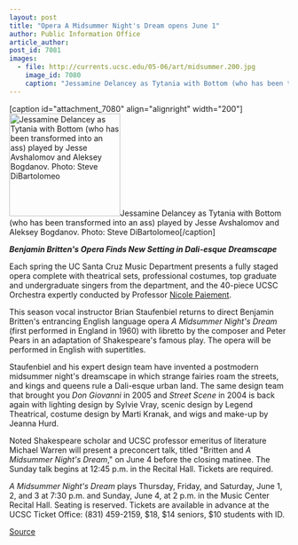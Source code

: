 ```yaml
---
layout: post
title: "Opera A Midsummer Night's Dream opens June 1"
author: Public Information Office
article_author: 
post_id: 7081
images:
  - file: http://currents.ucsc.edu/05-06/art/midsummer.200.jpg
    image_id: 7080
    caption: "Jessamine Delancey as Tytania with Bottom (who has been transformed into an ass) played by Jesse Avshalomov and Aleksey Bogdanov. Photo: Steve DiBartolomeo"
---
```


[caption id="attachment_7080" align="alignright" width="200"]<a href="http://dev-ucsc-news.pantheonsite.io/wp-content/uploads/2006/05/midsummer.200.jpg"><img class="size-full wp-image-7080" src="http://dev-ucsc-news.pantheonsite.io/wp-content/uploads/2006/05/midsummer.200.jpg" alt="Jessamine Delancey as Tytania with Bottom (who has been transformed into an ass) played by Jesse Avshalomov and Aleksey Bogdanov. Photo: Steve DiBartolomeo" width="200" height="185" /></a>Jessamine Delancey as Tytania with Bottom (who has been transformed into an ass) played by Jesse Avshalomov and Aleksey Bogdanov. Photo: Steve DiBartolomeo[/caption]
<a name="content" id="content"></a>
<p>
  <i><b>Benjamin Britten's Opera Finds New Setting in Dali-esque Dreamscape</b></i>
</p>
<p>
  Each spring the UC Santa Cruz Music Department presents a fully staged opera complete with theatrical sets, professional costumes, top graduate and undergraduate singers from the department, and the 40-piece UCSC Orchestra expertly conducted by Professor <a href="http://www.nicolepaiement.com/">Nicole Paiement</a>.
</p>
<p>
  This season vocal instructor Brian Staufenbiel returns to direct Benjamin Britten's entrancing English language opera <i>A Midsummer Night's Dream</i> (first performed in England in 1960) with libretto by the composer and Peter Pears in an adaptation of Shakespeare's famous play. The opera will be performed in English with supertitles.
</p>
<p>
  Staufenbiel and his expert design team have invented a postmodern midsummer night's dreamscape in which strange fairies roam the streets, and kings and queens rule a Dali-esque urban land. The same design team that brought you <i>Don Giovanni</i> in 2005 and <i>Street Scene</i> in 2004 is back again with lighting design by Sylvie Vray, scenic design by Legend Theatrical, costume design by Marti Kranak, and wigs and make-up by Jeanna Hurd.
</p>
<p>
  Noted Shakespeare scholar and UCSC professor emeritus of literature Michael Warren will present a preconcert talk, titled "Britten and <i>A Midsummer Night's Dream</i>," on June 4 before the closing matinee. The Sunday talk begins at 12:45 p.m. in the Recital Hall. Tickets are required.
</p>
<p>
  <i>A Midsummer Night's Dream</i> plays Thursday, Friday, and Saturday, June 1, 2, and 3 at 7:30 p.m. and Sunday, June 4, at 2 p.m. in the Music Center Recital Hall. Seating is reserved. Tickets are available in advance at the UCSC Ticket Office: (831) 459-2159, $18, $14 seniors, $10 students with ID.
</p>
<p><a href="http://www1.ucsc.edu/currents/05-06/05-29/brief-dream.asp" title="Permalink to brief-dream">Source</a></p>
